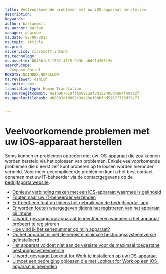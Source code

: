 ```yaml
---
title: Veelvoorkomende problemen met uw iOS-apparaat herstellen
description: 
keywords: 
author: barlanmsft
ms.author: barlan
manager: angrobe
ms.date: 02/08/2017
ms.topic: article
ms.prod: 
ms.service: microsoft-intune
ms.technology: 
ms.assetid: 66436fd8-1582-41f5-9c3b-abd914365f2d
searchScope:
- Company Portal
ROBOTS: NOINDEX,NOFOLLOW
ms.reviewer: esmich
ms.suite: ems
translationtype: Human Translation
ms.sourcegitcommit: ea1b967619ffa50912ef8d152485dce04f49ad2f
ms.openlocfilehash: ab8602dfd098c9da29af6bbfdd5167f375df9e73


---
```


# <a name="fix-common-issues-with-your-ios-device"></a>Veelvoorkomende problemen met uw iOS-apparaat herstellen

Soms kunnen er problemen optreden met uw iOS-apparaat die zou kunnen worden hersteld via het oplossen van problemen. Enkele veelvoorkomende problemen die u eerst zelf kunt proberen op te lossen worden hieronder vermeld. Voor meer gecompliceerde problemen kunt u het best contact opnemen met uw IT-beheerder via de contactgegevens op de [bedrijfsportalwebsite](http://portal.manage.microsoft.com).

- [Opnieuw verbinding maken met een iOS-apparaat waarmee is geknoeid](how-to-reconnect-a-compromised-ios-device.md)
- [Fouten naar uw IT-beheerder verzenden](send-errors-to-your-it-admin-ios.md)
- [Er treedt een fout op tijdens het gebruik van de bedrijfsportal-app](you-get-an-error-while-using-the-company-portal-app-ios.md)
- [Er worden fouten weergegeven tijdens het registreren van het apparaat bij Intune](you-see-errors-while-trying-to-enroll-your-device-in-intune-ios.md)
- [U wordt gevraagd uw apparaat te identificeren wanneer u het apparaat probeert te registreren](you-are-asked-to-identify-your-device-when-trying-to-enroll-ios.md)
- [Hoe vind ik het serienummer op mijn apparaat?](how-do-i-find-the-serial-number-on-my-device-ios.md)
- [Op het apparaat is niet de vereiste minimale besturingssysteemversie geïnstalleerd](you-need-to-update-your-ios-device.md)
- [Het apparaat voldoet niet aan de vereiste voor de maximaal toegestane besturingssysteemversie](you-need-to-update-your-ios-device.md)
- [U wordt gevraagd Lookout for Work te installeren op uw iOS-apparaat](you-are-prompted-to-install-lookout-for-work-ios.md)
- [U moet een bedreiging oplossen die met Lookout for Work op een iOS-apparaat is gevonden](you-need-to-resolve-a-threat-found-by-lookout-for-work-ios.md)



<!--HONumber=Feb17_HO2-->


